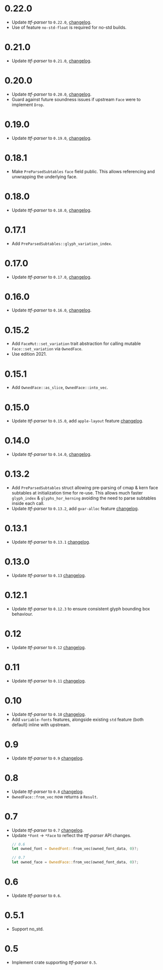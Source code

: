 # 0.22.0
* Update _ttf-parser_ to `0.22.0`, [changelog](https://github.com/RazrFalcon/ttf-parser/blob/master/CHANGELOG.md#0220---2024-06-29).
* Use of feature `no-std-float` is required for no-std builds.

# 0.21.0
* Update _ttf-parser_ to `0.21.0`, [changelog](https://github.com/RazrFalcon/ttf-parser/blob/master/CHANGELOG.md#0210---2024-05-10).

# 0.20.0
* Update _ttf-parser_ to `0.20.0`, [changelog](https://github.com/RazrFalcon/ttf-parser/blob/master/CHANGELOG.md#0200---2023-10-15).
* Guard against future soundness issues if upstream `Face` were to implement `Drop`. 

# 0.19.0
* Update _ttf-parser_ to `0.19.0`, [changelog](https://github.com/RazrFalcon/ttf-parser/blob/master/CHANGELOG.md#0190---2023-04-17).

# 0.18.1
* Make `PreParsedSubtables` `face` field public. This allows referencing and unwrapping the underlying face.

# 0.18.0
* Update _ttf-parser_ to `0.18.0`, [changelog](https://github.com/RazrFalcon/ttf-parser/blob/master/CHANGELOG.md#0180---2022-12-25).

# 0.17.1
* Add `PreParsedSubtables::glyph_variation_index`.

# 0.17.0
* Update _ttf-parser_ to `0.17.0`, [changelog](https://github.com/RazrFalcon/ttf-parser/blob/master/CHANGELOG.md#0170---2022-09-28).

# 0.16.0
* Update _ttf-parser_ to `0.16.0`, [changelog](https://github.com/RazrFalcon/ttf-parser/blob/master/CHANGELOG.md#0160---2022-09-18).

# 0.15.2
* Add `FaceMut::set_variation` trait abstraction for calling mutable `Face::set_variation` via `OwnedFace`.
* Use edition 2021.

# 0.15.1
* Add `OwnedFace::as_slice`, `OwnedFace::into_vec`.

# 0.15.0
* Update _ttf-parser_ to `0.15.0`, add `apple-layout` feature [changelog](https://github.com/RazrFalcon/ttf-parser/blob/master/CHANGELOG.md#0150---2022-02-20).

# 0.14.0
* Update _ttf-parser_ to `0.14.0`, [changelog](https://github.com/RazrFalcon/ttf-parser/blob/master/CHANGELOG.md#0140---2021-12-28).

# 0.13.2
* Add `PreParsedSubtables` struct allowing pre-parsing of cmap & kern face subtables at initialization
  time for re-use. This allows much faster `glyph_index` & `glyphs_hor_kerning` avoiding the need
  to parse subtables inside each call.
* Update _ttf-parser_ to `0.13.2`, add `gvar-alloc` feature [changelog](https://github.com/RazrFalcon/ttf-parser/blob/master/CHANGELOG.md#0132---2021-10-28).

# 0.13.1
* Update _ttf-parser_ to `0.13.1` [changelog](https://github.com/RazrFalcon/ttf-parser/blob/master/CHANGELOG.md#0131---2021-10-27).

# 0.13.0
* Update _ttf-parser_ to `0.13` [changelog](https://github.com/RazrFalcon/ttf-parser/blob/master/CHANGELOG.md#0130---2021-10-24).

# 0.12.1
* Update _ttf-parser_ to `0.12.3` to ensure consistent glyph bounding box behaviour.

# 0.12
* Update _ttf-parser_ to `0.12` [changelog](https://github.com/RazrFalcon/ttf-parser/blob/master/CHANGELOG.md#0120---2021-02-14).

# 0.11
* Update _ttf-parser_ to `0.11` [changelog](https://github.com/RazrFalcon/ttf-parser/blob/master/CHANGELOG.md#0110---2021-02-04).

# 0.10
* Update _ttf-parser_ to `0.10` [changelog](https://github.com/RazrFalcon/ttf-parser/blob/master/CHANGELOG.md#0100---2021-01-16).
* Add `variable-fonts` features, alongside existing `std` feature (both default) inline with upstream.

# 0.9
* Update _ttf-parser_ to `0.9` [changelog](https://github.com/RazrFalcon/ttf-parser/blob/master/CHANGELOG.md#090---2020-12-05).

# 0.8
* Update _ttf-parser_ to `0.8` [changelog](https://github.com/RazrFalcon/ttf-parser/blob/master/CHANGELOG.md#080---2020-07-21).
* `OwnedFace::from_vec` now returns a `Result`.

# 0.7
* Update _ttf-parser_ to `0.7` [changelog](https://github.com/RazrFalcon/ttf-parser/blob/master/CHANGELOG.md#070---2020-07-16).
* Update `*Font` -> `*Face` to reflect the _ttf-parser_ API changes. 
  ```rust
  // 0.6
  let owned_font = OwnedFont::from_vec(owned_font_data, 0)?;

  // 0.7
  let owned_face = OwnedFace::from_vec(owned_font_data, 0)?;
  ```

# 0.6
* Update _ttf-parser_ to `0.6`.

# 0.5.1
* Support no_std.

# 0.5
* Implement crate supporting _ttf-parser_ `0.5`.
